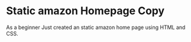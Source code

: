 # Static amazon Homepage Copy

As a beginner Just created an static amazon home page using  HTML and CSS.